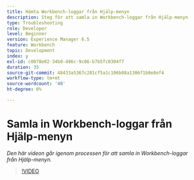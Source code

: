 ```yaml
---
title: Hämta Workbench-loggar från Hjälp-menyn
description: Steg för att samla in Workbench-loggar från Hjälp-menyn
type: Troubleshooting
role: Developer
level: Beginner
version: Experience Manager 6.5
feature: Workbench
topic: Development
index: y
exl-id: c0078e02-34b0-496c-9c06-b7b5fc0304f7
duration: 35
source-git-commit: 48433a5367c281cf5a1c106b08a1306f1b0e8ef4
workflow-type: tm+mt
source-wordcount: '40'
ht-degree: 0%

---
```


# Samla in Workbench-loggar från Hjälp-menyn

*Den här videon går igenom processen för att samla in Workbench-loggar från Hjälp-menyn.*

>[!VIDEO](https://video.tv.adobe.com/v/335501?quality=12&learn=on)
